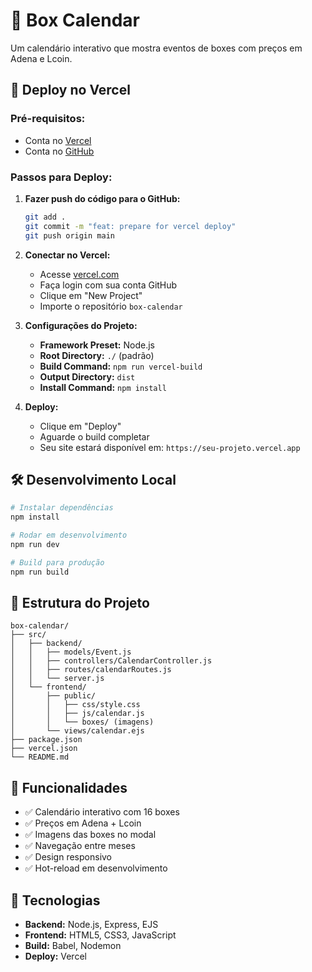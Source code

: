 # 📅 Box Calendar

Um calendário interativo que mostra eventos de boxes com preços em Adena e Lcoin.

## 🚀 Deploy no Vercel

### Pré-requisitos:
- Conta no [Vercel](https://vercel.com)
- Conta no [GitHub](https://github.com)

### Passos para Deploy:

1. **Fazer push do código para o GitHub:**
   ```bash
   git add .
   git commit -m "feat: prepare for vercel deploy"
   git push origin main
   ```

2. **Conectar no Vercel:**
   - Acesse [vercel.com](https://vercel.com)
   - Faça login com sua conta GitHub
   - Clique em "New Project"
   - Importe o repositório `box-calendar`

3. **Configurações do Projeto:**
   - **Framework Preset:** Node.js
   - **Root Directory:** `./` (padrão)
   - **Build Command:** `npm run vercel-build`
   - **Output Directory:** `dist`
   - **Install Command:** `npm install`

4. **Deploy:**
   - Clique em "Deploy"
   - Aguarde o build completar
   - Seu site estará disponível em: `https://seu-projeto.vercel.app`

## 🛠️ Desenvolvimento Local

```bash
# Instalar dependências
npm install

# Rodar em desenvolvimento
npm run dev

# Build para produção
npm run build
```

## 📁 Estrutura do Projeto

```
box-calendar/
├── src/
│   ├── backend/
│   │   ├── models/Event.js
│   │   ├── controllers/CalendarController.js
│   │   ├── routes/calendarRoutes.js
│   │   └── server.js
│   └── frontend/
│       ├── public/
│       │   ├── css/style.css
│       │   ├── js/calendar.js
│       │   └── boxes/ (imagens)
│       └── views/calendar.ejs
├── package.json
├── vercel.json
└── README.md
```

## 🎯 Funcionalidades

- ✅ Calendário interativo com 16 boxes
- ✅ Preços em Adena + Lcoin
- ✅ Imagens das boxes no modal
- ✅ Navegação entre meses
- ✅ Design responsivo
- ✅ Hot-reload em desenvolvimento

## 🔧 Tecnologias

- **Backend:** Node.js, Express, EJS
- **Frontend:** HTML5, CSS3, JavaScript
- **Build:** Babel, Nodemon
- **Deploy:** Vercel

